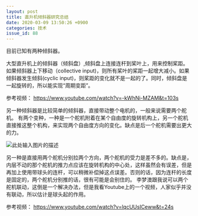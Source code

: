 ```yaml
---
layout: post
title: 直升机倾斜器研究总结 
date: 2020-03-09 13:50:26 +0900
categories: 技术
issue_id: 88
---
```


目前已知有两种倾斜器。

大型直升机上的倾斜器（倾斜盘）,倾斜盘上连接连杆到桨叶上，用来控制桨距。如果倾斜器上下移动（collective input)，则所有桨叶的桨距一起增大减小。如果倾斜器发生倾斜(cyclic input)，则桨距的变化就不是一起的了。同时，倾斜盘是一起旋转的，所以能实现“周期变距”。

参考视频：
https://www.youtube.com/watch?v=-kWhNi-MZAM&t=103s

另一种倾斜器是比较简单的倾斜器，直接带动整个电机的，一般来说需要两个舵机。
有两个变种，一种是一个舵机附着在某个自由度的旋转机构上，另一个舵机直接推这整个机构，来实现两个自由度方向的变化。缺点是后一个舵机需要出更大的力。

![此处输入图片的描述][1]

[1]: https://raw.githubusercontent.com/Ncerzzk/MyBlog/master/img/swash.jpg

另一种是直接用两个舵机分别拉两个方向，两个舵机的受力是差不多的。缺点是，内层不动的那个舵机的推力点应该在旋转机构的中心处，这样虽然会有误差，但是再加上使用带球头的连杆，可以稍微补偿掉这点误差。否则的话，因为连杆的长度是固定的，两个舵机分别推的话，很有可能是会别住的。 李梦澳跟我说可以两个舵机联动，这倒是一个解决办法，但是我看Youtube上的一个视频，人家似乎并没有联动，所以估计是球头起的作用。

参考视频：
https://www.youtube.com/watch?v=lqcUUsICeww&t=24s



